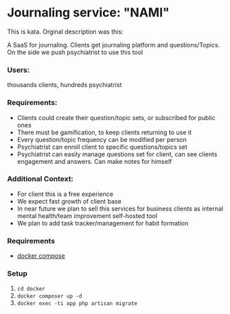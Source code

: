 # Journaling service: "NAMI"

This is kata. Orginal description was this:

A SaaS for journaling. Clients get journaling platform and questions/Topics. On the side we push psychiatrist to use this tool
### Users:
thousands clients, hundreds psychiatrist

### Requirements:
* Clients could create their question/topic sets, or subscribed for public ones
* There must be gamification, to keep clients returning to use it
* Every question/topic frequency can be modified per person
* Psychiatrist can enroll client to specific questions/topics set
* Psychiatrist can easily manage questions set for client, can see clients engagement and answers. Can make notes for himself

### Additional Context:
* For client this is a free experience
* We expect fast growth of client base
* In near future we plan to sell this services for business clients as internal mental health/team improvement self-hosted tool
* We plan to add task tracker/management for habit formation

### Requirements
* [docker compose](https://docs.docker.com/compose/install/)

### Setup
1) ```cd docker``` 
1) ```docker composer up -d```
1) ```docker exec -ti app php artisan migrate```
